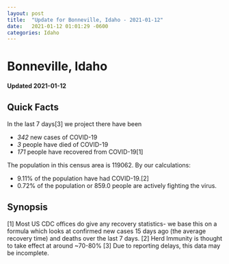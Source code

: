 ```yaml
---
layout: post
title:  "Update for Bonneville, Idaho - 2021-01-12"
date:   2021-01-12 01:01:29 -0600
categories: Idaho
---
```


# Bonneville, Idaho
#### Updated 2021-01-12

## Quick Facts

In the last 7 days[3] we project there have been
- *342* new cases of COVID-19
- *3* people have died of COVID-19
- *171* people have recovered from COVID-19[1]

The population in this census area is 119062. By our calculations:
- 9.11% of the population have had COVID-19.[2]
- 0.72% of the population or 859.0 people are actively fighting the virus.

## Synopsis




[1] Most US CDC offices do give any recovery statistics- we base this on a formula which looks at confirmed new cases
15 days ago (the average recovery time) and deaths over the last 7 days.
[2] Herd Immunity is thought to take effect at around ~70-80%
[3] Due to reporting delays, this data may be incomplete. 
    